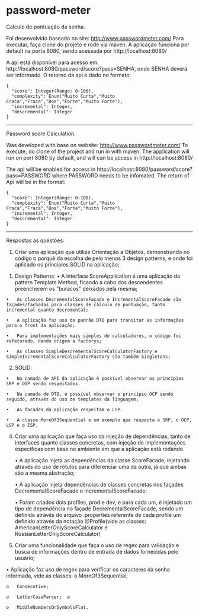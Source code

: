 # password-meter

Calculo de pontuação da senha.

Foi desenvolvido baseado no site: http://www.passwordmeter.com/
Para executar, faça clone do projeto e rode via maven.
A aplicação funciona por default na porta 8080, sendo acessada por http://localhost:8080/

A api está disponível para acesso em: http://localhost:8080/password/score?pass=SENHA, onde SENHA deverá ser informado.
O retorno da api é dado no formato:
```
{
  "score": Integer(Range: 0-100),
  "complexity": Enum("Muito Curta","Muito Fraca","Fraca","Boa","Forte","Muito Forte"),
  "incremental": Integer,
  "descremental": Integer
}
```
-----------------------------------------------------------------------------------------------------------------------------
Password score Calculation.

Was developed with base on website: http://www.passwordmeter.com/
To execute, do clone of the project and run in with maven.
The application will run on port 8080 by default, and will can be access in http://localhost:8080/

The api will be enabled for access in http://localhost:8080/password/score?pass=PASSWORD where PASSWORD needs to be infomated.
The return of Api will be in the format:
```
{
  "score": Integer(Range: 0-100),
  "complexity": Enum("Muito Curta","Muito Fraca","Fraca","Boa","Forte","Muito Forte"),
  "incremental": Integer,
  "descremental": Integer
}
```
----------------------------------------------------------------------------------------------------------------------------
Respostas às questões:
1) Criar uma aplicação que utilize Orientação a Objetos, demonstrando no código o porquê da escolha de pelo menos 3 design patterns, e onde foi aplicado os principios SOLID na aplicação;
  1.	Design Patterns:
    •	A interface ScoreApplication é uma aplicação da pattern Template Method, ficando a cabo dos descendentes preencherem os "buracos" deixados pela mesma;
    
    •	As classes DecrementalScoreFacade e IncrementalScoreFacade são façades/fachadas para classes de cálculo de pontuação, tanto incremental quanto decremental; 
    
    •	A aplicação faz uso do padrão DTO para transitar as informações para o front da aplicação; 
    
    •	Para implementações mais simples de calculadores, o código foi refatorado, dando origem a factorys;
    
    •	As classes SimpleDescrementalScoreCalculatorFactory e  SimpleIncrementalScoreCalculatorFactory são também Singletons;
    
  2.	SOLID:
  
    •	Na camada de API da aplicação é possível observar os princípios SRP e DIP sendo respeitados. 
    
    •	Na camada de DTO, é possível observar o princípio OCP sendo seguido, através do uso de templates da linguagem;
    
    •	As facades da aplicação respeitam o LSP. 
    
    •	A classe MoreOf3Sequential e um exemplo que respeita o SRP, o OCP, LSP e o ISP. 
    
4) Criar uma aplicação que faça uso da injeção de dependências, tanto de interfaces quanto classes concretas, com injeção de implementações especificas com base no ambiente em que a aplicação está rodando.

    •	A aplicação injeta as dependências da classe ScoreFacade, injetando através do uso de rótulos para diferenciar uma da outra, já que ambas são a mesma abstração;
    
    •	A aplicação injeta dependências de classes concretas nos façades DecrementalScoreFacade e IncrementalScoreFacade;
    
    •	Foram criados dois profiles, prod e dev, e para cada um, é injetado um tipo de dependência no façade DecrementalScoreFacade, sendo um definido através do arquivo .properties referente de cada profile um definido através da notação @Profile(vide as classes: AmericanLetterOnlyScoreCalculator e RussianLetterOnlyScoreCalculator)
    

14) Criar uma funcionalidade que faça o uso de regex para validação e busca de informações dentro de entrada de dados fornecidas pelo usuário; 

  •	Aplicação faz uso de regex para verificar os caracteres da senha informada, vide as classes: 
    o	MoreOf3Sequential; 
    
    o	Consecutive;
    
    o	LetterCaseParser;  e 
    
    o	MiddleNumbersOrSymbolsFlat.
    
